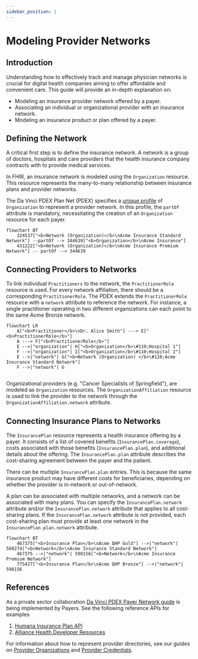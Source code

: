 ```yaml
---
sidebar_position: 1
---
```


# Modeling Provider Networks

## Introduction

Understanding how to effectively track and manage physician networks is crucial for digital health companies aiming to offer affordable and convenient care. This guide will provide an in-depth explanation on:

- Modeling an insurance provider network offered by a payer.
- Associating an individual or organizational provider with an insurance network.
- Modeling an insurance product or plan offered by a payer.

## Defining the Network

A critical first step is to define the insurance network. A network is a group of doctors, hospitals and care providers that the health insurance company contracts with to provide medical services.

In FHIR, an insurance network is modeled using the `Organization` resource. This resource represents the many-to-many relationship between insurance plans and provider networks.

The Da Vinci PDEX Plan Net (PDEX) specifies a [unique profile](http://hl7.org/fhir/us/davinci-pdex-plan-net/StructureDefinition-plannet-Network.html) of `Organization` to represent a provider network. In this profile, the `partOf` attribute is mandatory, necessitating the creation of an `Organization` resource for each payer.

```mermaid
flowchart BT
	324537["<b>Network (Organization)</b>\nAcme Insurance Standard Network"] --partOf --> 344639["<b>Organization</b>\nAcme Insurance"]
	431222["<b>Network (Organization)</b>\nAcme Insurance Premium Network"] -- partOf --> 344639
```

## Connecting Providers to Networks

To link individual `Practitioners` to the network, the `PractitionerRole` resource is used. For every network affiliation, there should be a corresponding `PractitionerRole`. The PDEX extends the `PractitionerRole` resource with a `network` attribute to reference the network. For instance, a single practitioner operating in two different organizations can each point to the same Acme Bronze network.

```mermaid
flowchart LR
	A["<b>Practitioner</b>\nDr. Alice Smith"] ---> E["<b>PractitionerRole</b>"]
	A ---> F["<b>PractitionerRole</b>"]
	E -->|"organization"| H["<b>Organization</b>\#110;Hospital 1"]
	F -->|"organization"| I["<b>Organization</b>\#110;Hospital 2"]
	E -->|"network"| G["<b>Network (Organization) </b>\#110;Acme Insurance Standard Network"]
	F -->|"network"| G


```

Organizational providers (e.g. "Cancer Specialists of Springfield"), are modeled as `Organization` resources. The `OrganizationAffiliation` resource is used to link the provider to the network through the `OrganizationAffiliation.network` attribute.

## Connecting Insurance Plans to Networks

The `InsurancePlan` resource represents a health insurance offering by a payer. It consists of a list of covered benefits (`InsurancePlan.coverage`), costs associated with those benefits (`InsurancePlan.plan`), and additional details about the offering. The `InsurancePlan.plan` attribute describes the cost-sharing agreement between the payer and the patient.

There can be multiple `InsurancePlan.plan` entries. This is because the same insurance product may have different costs for beneficiaries, depending on whether the provider is in-network or out-of-network.

A plan can be associated with multiple networks, and a network can be associated with many plans. You can specify the `InsurancePlan.network` attribute and/or the `InsurancePlan.network` attribute that applies to all cost-sharing plans. If the `InsurancePlan.network` attribute is not provided, each cost-sharing plan must provide at least one network in the `InsurancePlan.plan.network` attribute.

```mermaid
flowchart BT
	467375["<b>Insurance Plan</b>\nAcme QHP Gold"] -->|"network"| 569274["<b>Network</b>\nAcme Insurance Standard Network"]
	467375 -->|"network"| 598156["<b>Network</b>\nAcme Insurance Premium Network"]
	775427["<b>Insurance Plan</b>\nAcme QHP Bronze"] -->|"network"| 598156

```

## References

As a private sector collaboration [Da Vinci PDEX Payer Network guide](https://build.fhir.org/ig/HL7/davinci-pdex-plan-net/) is being implemented by Payers. See the following reference APIs for examples

1. [Humana Insurance Plan API](https://developers.humana.com/apis/insuranceplan-api/doc)
2. [Alliance Health Developer Resources](https://thealliance.health/developer-resources/provider-directory/)

For information about how to represent provider directories, see our guides on [Provider Organizations](../provider-organizations) and [Provider Credentials](../provider-credentials).
